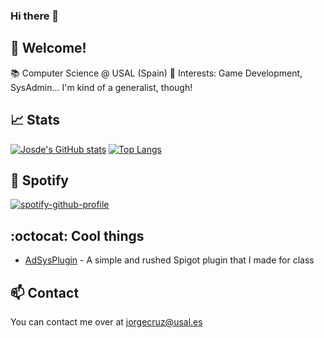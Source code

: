 ### Hi there 👋

<!--
**Josde/Josde** is a ✨ _special_ ✨ repository because its `README.md` (this file) appears on your GitHub profile.

Here are some ideas to get you started:

- 🔭 I’m currently working on ...
- 🌱 I’m currently learning ...
- 👯 I’m looking to collaborate on ...
- 🤔 I’m looking for help with ...
- 💬 Ask me about ...
- 📫 How to reach me: ...
- 😄 Pronouns: ...
- ⚡ Fun fact: ...
-->

## :wave: Welcome!
📚 Computer Science @ USAL (Spain)
:cherry_blossom: Interests: Game Development, SysAdmin... I'm kind of a generalist, though!
## :chart_with_upwards_trend: Stats
[![Josde's GitHub stats](https://github-readme-stats.vercel.app/api?username=Josde&show_icons=true&theme=dracula&count_private=true)](https://github.com/anuraghazra/github-readme-stats) [![Top Langs](https://github-readme-stats.vercel.app/api/top-langs/?username=anuraghazra&theme=dracula&count_private=true&layout=compact)](https://github.com/anuraghazra/github-readme-stats)
## :musical_note: Spotify
[![spotify-github-profile](https://spotify-github-profile.vercel.app/api/view?uid=l7rrexoe1hh5vz3faoy6k0rp8&cover_image=true&theme=natemoo-re)](https://github.com/kittinan/spotify-github-profile)
## :octocat: Cool things 
 - [AdSysPlugin](https://github.com/Josde/AdSysPlugin) - A simple and rushed Spigot plugin that I made for class
## 📫 Contact
You can contact me over at jorgecruz@usal.es
